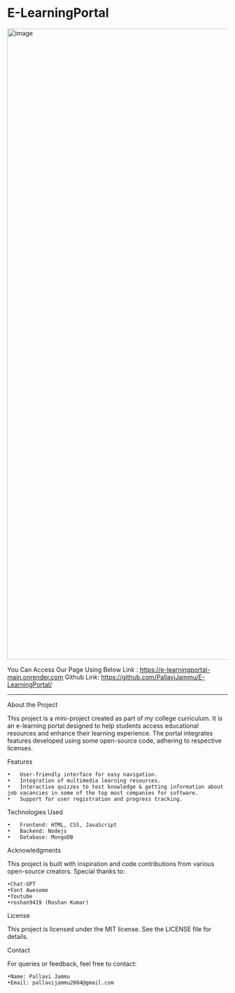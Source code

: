 # E-LearningPortal

<img width="1440" alt="image" src="https://github.com/user-attachments/assets/4d473589-9e18-49aa-8128-e7b25f067a0b" />


You Can Access Our Page Using Below Link :
  https://e-learningportal-main.onrender.com
  Github Link:
	https://github.com/PallaviJammu/E-LearningPortal/
<hr>	
About the Project

This project is a mini-project created as part of my college curriculum. It is an e-learning portal designed to help students access educational resources and enhance their learning experience. The portal integrates features developed using some open-source code, adhering to respective licenses.

Features

	•	User-friendly interface for easy navigation.
	•	Integration of multimedia learning resources.
	•	Interactive quizzes to test knowledge & getting information about job vacancies in some of the top most companies for software.
	•	Support for user registration and progress tracking.

Technologies Used

	•	Frontend: HTML, CSS, JavaScript
	•	Backend: Nodejs
	•	Database: MongoDB

Acknowledgments

This project is built with inspiration and code contributions from various open-source creators. 
Special thanks to:
	
	•Chat-GPT 
 	•Font Awesome 
  	•Youtube
	•roshan9419 (Roshan Kumar)
 	
 

License

This project is licensed under the MIT license. See the LICENSE file for details.

Contact

For queries or feedback, feel free to contact:

	•Name: Pallavi Jammu
	•Email: pallavijammu2004@gmail.com
